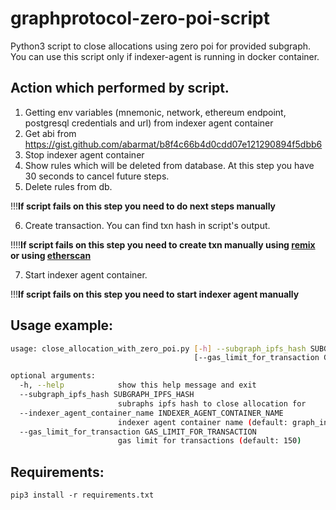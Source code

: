 # graphprotocol-zero-poi-script
Python3 script to close allocations using zero poi for provided subgraph.
You can use this script only if indexer-agent is running in docker container.

## Action which performed by script.
1. Getting env variables (mnemonic, network, ethereum endpoint, postgresql credentials and url) from indexer agent container
2. Get abi from https://gist.github.com/abarmat/b8f4c66b4d0cdd07e121290894f5dbb6
3. Stop indexer agent container
4. Show rules which will be deleted from database. At this step you have 30 seconds to cancel future steps.
5. Delete rules from db.

!!!**If script fails on this step you need to do next steps manually**

6. Create transaction. You can find txn hash in script's output.

!!!!**If script fails on this step you need to create txn manually using [remix](https://remix.ethereum.org/) or using [etherscan](https://etherscan.io/)**

7. Start indexer agent container.

!!!**If script fails on this step you need to start indexer agent manually**

## Usage example:
```bash
usage: close_allocation_with_zero_poi.py [-h] --subgraph_ipfs_hash SUBGRAPH_IPFS_HASH [--indexer_agent_container_name INDEXER_AGENT_CONTAINER_NAME]
                                         [--gas_limit_for_transaction GAS_LIMIT_FOR_TRANSACTION]

optional arguments:
  -h, --help            show this help message and exit
  --subgraph_ipfs_hash SUBGRAPH_IPFS_HASH
                        subraphs ipfs hash to close allocation for
  --indexer_agent_container_name INDEXER_AGENT_CONTAINER_NAME
                        indexer agent container name (default: graph_indexer_agent_1)
  --gas_limit_for_transaction GAS_LIMIT_FOR_TRANSACTION
                        gas limit for transactions (default: 150)
```

## Requirements:

```pip3 install -r requirements.txt```
